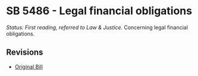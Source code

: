# SB 5486 - Legal financial obligations
*Status: First reading, referred to Law & Justice.*
Concerning legal financial obligations.

## Revisions
* [Original Bill](1/)